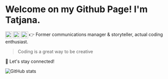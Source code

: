 # Welcome on my Github Page! I'm Tatjana.

<a href="https://github.com/tatjanafichtner">
  <img align="left" alt="Tatjana's Github" width="22px" src="https://cdn.jsdelivr.net/npm/simple-icons@v3/icons/github.svg" />
  </a>
  
<a href="https://www.linkedin.com/in/https://www.linkedin.com/in/tatjanafichtner/">
  <img align="left" alt="Tatjana's Linkdein" width="22px" src="https://cdn.jsdelivr.net/npm/simple-icons@v3/icons/linkedin.svg" />
  </a>
  
<a href="https://twitter.com/tatjanafichtner">
  <img align="left" alt="Tatjana's Twitter" width="22px" src="https://cdn.jsdelivr.net/npm/simple-icons@v3/icons/twitter.svg" />
</a>

<p>

:point_right: Former communications manager & storyteller, actual coding enthusiast. 
  
 </p>

> Coding is a great way to be creative 

:rocket: Let's stay connected!

![GitHub stats](https://github-readme-stats.vercel.app/api?username=tatjanafichtner&show_icons=true)
